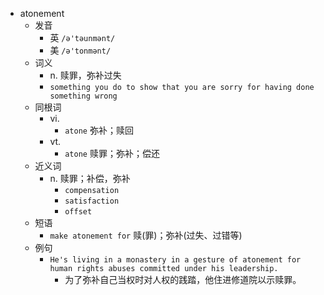 - atonement
  - 发音
    - 英 `/ə'təunmənt/`
    - 美 `/ə'tonmənt/`
  - 词义
    - n. 赎罪，弥补过失
    - `something you do to show that you are sorry for having done something wrong`
  - 同根词
    - vi.
      - `atone` 弥补；赎回
    - vt.
      - `atone` 赎罪；弥补；偿还
  - 近义词
    - n. 赎罪；补偿，弥补
      - `compensation`
      - `satisfaction`
      - `offset`
  - 短语
    - `make atonement for` 赎(罪)；弥补(过失、过错等) 
  - 例句
    - `He's living in a monastery in a gesture of atonement for human rights abuses committed under his leadership.`
      - 为了弥补自己当权时对人权的践踏，他住进修道院以示赎罪。

